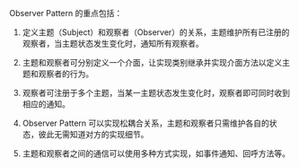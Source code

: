 

Observer Pattern 的重点包括：

1. 定义主题（Subject）和观察者（Observer）的关系，主题维护所有已注册的观察者，当主题状态发生变化时，通知所有观察者。

2. 主题和观察者可分别定义一个介面，让实现类别继承并实现介面方法以定义主题和观察者的行为。

3. 观察者可注册于多个主题，当某一主题状态发生变化时，观察者即可同时收到相应的通知。

4. Observer Pattern 可以实现松耦合关系，主题和观察者只需维护各自的状态，彼此无需知道对方的实现细节。

5. 主题和观察者之间的通信可以使用多种方式实现，如事件通知、回呼方法等。